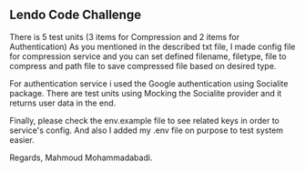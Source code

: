 
## Lendo Code Challenge

There is 5 test units (3 items for Compression and 2 items for Authentication)
As you mentioned in the described txt file, I made config file for compression service and you can set defined filename, filetype, file to compress and path file to save compressed file based on desired type.

For authentication service i used the Google authentication using Socialite package.
There are test units using Mocking the Socialite provider and it returns user data in the end.

Finally, please check the env.example file to see related keys in order to service's config. And also I added my .env file on purpose to test system easier.

Regards,
Mahmoud Mohammadabadi.
